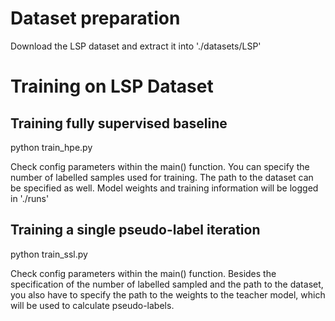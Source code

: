 # Dataset preparation

Download the LSP dataset and extract it into './datasets/LSP'

# Training on LSP Dataset
## Training fully supervised baseline
python train_hpe.py

Check config parameters within the main() function. You can specify the number of labelled samples used for training. The path to the dataset can be specified as well. Model weights and training information will be logged in './runs'

## Training a single pseudo-label iteration
python train_ssl.py

Check config parameters within the main() function. Besides the specification of the number of labelled sampled and the path to the dataset, you also have to specify the path to the weights to the teacher model, which will be used to calculate pseudo-labels.
